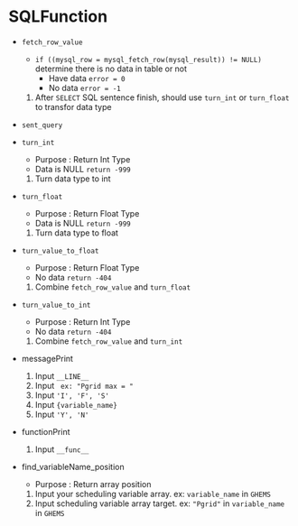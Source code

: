 # SQLFunction

* `fetch_row_value`
    * ```if ((mysql_row = mysql_fetch_row(mysql_result)) != NULL)``` determine there is no data in table or not
      * Have data `error = 0`
      * No data `error = -1`
    1. After ```SELECT``` SQL sentence finish, should use `turn_int` or `turn_float` to transfor data type

* `sent_query`

* `turn_int`
    * Purpose : Return Int Type
    * Data is NULL `return -999`
    1. Turn data type to int

* `turn_float`
    * Purpose : Return Float Type
    * Data is NULL `return -999`
    1. Turn data type to float

* `turn_value_to_float`
    * Purpose : Return Float Type
    * No data `return -404`
    1. Combine `fetch_row_value` and `turn_float`

* `turn_value_to_int`
    * Purpose : Return Int Type
    * No data `return -404`
    1. Combine `fetch_row_value` and `turn_int`

* messagePrint
    1. Input `__LINE__`
    1. Input ` ex: "Pgrid max = "`
    1. Input `'I', 'F', 'S'`
    1. Input `{variable_name}` 
    1. Input `'Y', 'N'`

* functionPrint
    1. Input `__func__`

* find_variableName_position
    * Purpose : Return array position
    1. Input your scheduling variable array. ex: `variable_name` in `GHEMS`
    2. Input scheduling variable array target. ex: `"Pgrid"` in `variable_name` in `GHEMS`